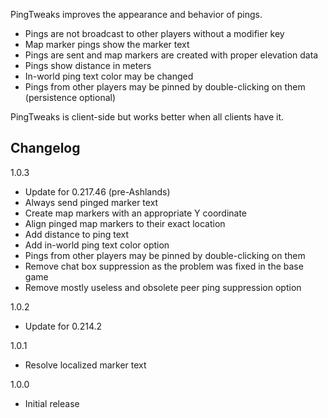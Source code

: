 PingTweaks improves the appearance and behavior of pings.

- Pings are not broadcast to other players without a modifier key
- Map marker pings show the marker text
- Pings are sent and map markers are created with proper elevation data
- Pings show distance in meters
- In-world ping text color may be changed
- Pings from other players may be pinned by double-clicking on them (persistence optional)

PingTweaks is client-side but works better when all clients have it.

## Changelog

1.0.3

- Update for 0.217.46 (pre-Ashlands)
- Always send pinged marker text
- Create map markers with an appropriate Y coordinate
- Align pinged map markers to their exact location
- Add distance to ping text
- Add in-world ping text color option
- Pings from other players may be pinned by double-clicking on them
- Remove chat box suppression as the problem was fixed in the base game
- Remove mostly useless and obsolete peer ping suppression option

1.0.2

- Update for 0.214.2

1.0.1

- Resolve localized marker text

1.0.0

- Initial release
